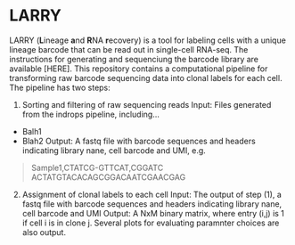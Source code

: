 # LARRY

LARRY (**L**ineage **a**nd **R**NA **r**ecovery) is a tool for labeling cells with a unique lineage barcode that can be read out in single-cell RNA-seq. The instructions for generating and sequenciung the barcode library are available [HERE]. This repository contains a computational pipeline for transforming raw barcode sequencing data into clonal labels for each cell. The pipeline has two steps:

1. Sorting and filtering of raw sequencing reads
Input: Files generated from the indrops pipeline, including...
- Balh1
- Blah2
Output: A fastq file with barcode sequences and headers indicating library nane, cell barcode and UMI, e.g. 

>Sample1,CTATCG-GTTCAT,CGGATC
ACTATGTACACAGCGGACAATCGAACGAG

2. Assignment of clonal labels to each cell
Input: The output of step (1), a fastq file with barcode sequences and headers indicating library nane, cell barcode and UMI
Output: A NxM binary matrix, where entry (i,j) is 1 if cell i is in clone j. Several plots for evaluating paramnter choices are also output. 
